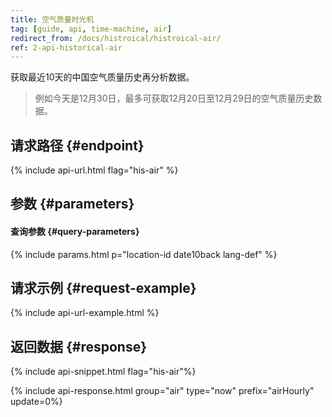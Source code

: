 ```yaml
---
title: 空气质量时光机
tag: [guide, api, time-machine, air]
redirect_from: /docs/histroical/histroical-air/
ref: 2-api-historical-air
---
```


获取最近10天的中国空气质量历史再分析数据。

> 例如今天是12月30日，最多可获取12月20日至12月29日的空气质量历史数据。

## 请求路径 {#endpoint}

{% include api-url.html flag="his-air" %}

## 参数 {#parameters}

#### 查询参数 {#query-parameters}

{% include params.html p="location-id date10back lang-def" %}

## 请求示例 {#request-example}

{% include api-url-example.html %}

## 返回数据 {#response}

{% include api-snippet.html flag="his-air"%}

{% include api-response.html group="air" type="now" prefix="airHourly" update=0%}